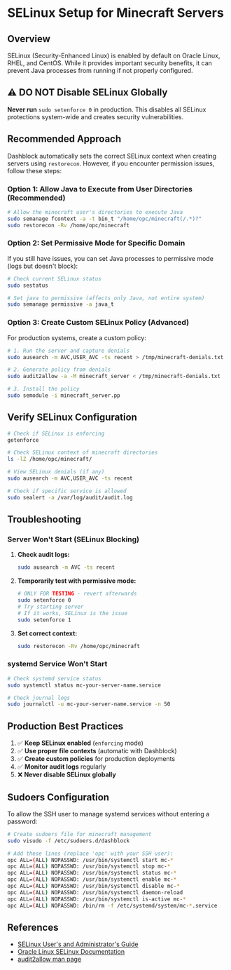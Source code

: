 # SELinux Setup for Minecraft Servers

## Overview

SELinux (Security-Enhanced Linux) is enabled by default on Oracle Linux, RHEL, and CentOS. While it provides important security benefits, it can prevent Java processes from running if not properly configured.

## ⚠️ DO NOT Disable SELinux Globally

**Never run** `sudo setenforce 0` in production. This disables all SELinux protections system-wide and creates security vulnerabilities.

## Recommended Approach

Dashblock automatically sets the correct SELinux context when creating servers using `restorecon`. However, if you encounter permission issues, follow these steps:

### Option 1: Allow Java to Execute from User Directories (Recommended)

```bash
# Allow the minecraft user's directories to execute Java
sudo semanage fcontext -a -t bin_t "/home/opc/minecraft(/.*)?"
sudo restorecon -Rv /home/opc/minecraft
```

### Option 2: Set Permissive Mode for Specific Domain

If you still have issues, you can set Java processes to permissive mode (logs but doesn't block):

```bash
# Check current SELinux status
sudo sestatus

# Set java to permissive (affects only Java, not entire system)
sudo semanage permissive -a java_t
```

### Option 3: Create Custom SELinux Policy (Advanced)

For production systems, create a custom policy:

```bash
# 1. Run the server and capture denials
sudo ausearch -m AVC,USER_AVC -ts recent > /tmp/minecraft-denials.txt

# 2. Generate policy from denials
sudo audit2allow -a -M minecraft_server < /tmp/minecraft-denials.txt

# 3. Install the policy
sudo semodule -i minecraft_server.pp
```

## Verify SELinux Configuration

```bash
# Check if SELinux is enforcing
getenforce

# Check SELinux context of minecraft directories
ls -lZ /home/opc/minecraft/

# View SELinux denials (if any)
sudo ausearch -m AVC,USER_AVC -ts recent

# Check if specific service is allowed
sudo sealert -a /var/log/audit/audit.log
```

## Troubleshooting

### Server Won't Start (SELinux Blocking)

1. **Check audit logs:**
   ```bash
   sudo ausearch -m AVC -ts recent
   ```

2. **Temporarily test with permissive mode:**
   ```bash
   # ONLY FOR TESTING - revert afterwards
   sudo setenforce 0
   # Try starting server
   # If it works, SELinux is the issue
   sudo setenforce 1
   ```

3. **Set correct context:**
   ```bash
   sudo restorecon -Rv /home/opc/minecraft
   ```

### systemd Service Won't Start

```bash
# Check systemd service status
sudo systemctl status mc-your-server-name.service

# Check journal logs
sudo journalctl -u mc-your-server-name.service -n 50
```

## Production Best Practices

1. ✅ **Keep SELinux enabled** (`enforcing` mode)
2. ✅ **Use proper file contexts** (automatic with Dashblock)
3. ✅ **Create custom policies** for production deployments
4. ✅ **Monitor audit logs** regularly
5. ❌ **Never disable SELinux globally**

## Sudoers Configuration

To allow the SSH user to manage systemd services without entering a password:

```bash
# Create sudoers file for minecraft management
sudo visudo -f /etc/sudoers.d/dashblock

# Add these lines (replace 'opc' with your SSH user):
opc ALL=(ALL) NOPASSWD: /usr/bin/systemctl start mc-*
opc ALL=(ALL) NOPASSWD: /usr/bin/systemctl stop mc-*
opc ALL=(ALL) NOPASSWD: /usr/bin/systemctl status mc-*
opc ALL=(ALL) NOPASSWD: /usr/bin/systemctl enable mc-*
opc ALL=(ALL) NOPASSWD: /usr/bin/systemctl disable mc-*
opc ALL=(ALL) NOPASSWD: /usr/bin/systemctl daemon-reload
opc ALL=(ALL) NOPASSWD: /usr/bin/systemctl is-active mc-*
opc ALL=(ALL) NOPASSWD: /bin/rm -f /etc/systemd/system/mc-*.service
```

## References

- [SELinux User's and Administrator's Guide](https://access.redhat.com/documentation/en-us/red_hat_enterprise_linux/8/html/using_selinux/index)
- [Oracle Linux SELinux Documentation](https://docs.oracle.com/en/operating-systems/oracle-linux/8/security/selinux.html)
- [audit2allow man page](https://linux.die.net/man/1/audit2allow)
